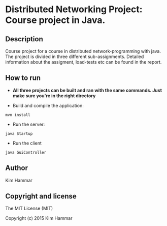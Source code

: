# Distributed Networking Project: Course project in Java.

## Description

Course project for a course in distributed network-programming with java.
The project is divided in three different sub-assignments.
Detailed information about the assigment, load-tests etc can be found in the report.

## How to run

* **All three projects can be built and ran with the same commands. Just make sure you're in the right directory**

- Build and compile the application:

```
mvn install
```
        
- Run the server:

```
java Startup
```
        
- Run the client

```
java GuiController
```
        
## Author

Kim Hammar

## Copyright and license

The MIT License (MIT)

Copyright (c) 2015 Kim Hammar